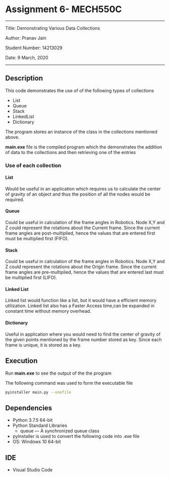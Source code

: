 # Assignment 6- MECH550C

---
Title: Demonstrating Various Data Collections

Author: Pranav Jain

Student Number: 14213029

Date: 9 March, 2020

---

## Description

This code demonstrates the use of of the following types of collections

- List
- Queue
- Stack
- LinkedList
- Dictionary

The program stores an instance of the class in the collections mentioned above.

**main.exe** file is the compiled program which the demonstrates the addition of data to the collections and then retrieving one of the entries

### Use of each collection

#### List

Would be useful in an application which requires us to calculate the center of gravity of an object and thus the position of all the nodes would be required.

#### Queue

Could be useful in calculation of the frame angles in Robotics. Node X,Y and Z could represent the rotations about the Current frame. Since the current frame angles are post-multiplied, hence the values that are entered first must be multiplied first (FIFO).  

#### Stack

Could be useful in calculation of the frame angles in Robotics. Node X,Y and Z could represent the rotations about the Origin frame. Since the current frame angles are pre-multiplied, hence the values that are entered last must be multiplied first (LIFO).

#### Linked List

Linked list would function like a list, but it would have a efficient memory utilization. Linked list also has a Faster Access time,can be expanded in constant time without memory overhead.

#### Dictionary

Useful in application where you would need to find the center of gravity of the given points mentioned by the frame number stored as key. Since each frame is unique, it is stored as a key.

## Execution

Run **main.exe** to see the output of the the program

The following command was used to form the executable file

```bash
pyinstaller main.py --onefile
```

## Dependencies

- Python 3.7.5 64-bit
- Python Standard Libraries
  - queue — A synchronized queue class
- pyInstaller is used to convert the following code into .exe file
- OS: Windows 10 64-bit

## IDE

- Visual Studio Code

